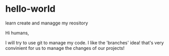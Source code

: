 # hello-world
learn create and managge my reository

Hi humans,

I will try to use git to manage my code. I like the 'branches' idea! that's very convinient for us to manage the changes of our projects!
